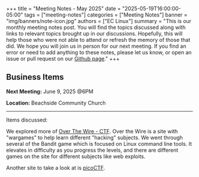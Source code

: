 +++
title = "Meeting Notes - May 2025"
date = "2025-05-19T16:00:00-05:00"
tags = ["meeting-notes"]
categories = ["Meeting Notes"]
banner = "img/banners/note-icon.jpg"
authors = ["EC Linux"]
summary = "This is our monthly meeting notes post. You will find the topics discussed along with links to relevant topics brought up in our discussions. Hopefully, this will help those who were not able to attend or refresh the memory of those that did. We hope you will join us in person for our next meeting. If you find an error or need to add anything to these notes, please let us know, or open an issue or pull request on our [Github page](https://github.com/brettrbarker/eclinux.org)."
+++
## Business Items

**Next Meeting:** June 9, 2025 @6PM

**Location:** Beachside Community Church

* * *


Items discussed:

We explored more of [Over The Wire - CTF](overthewire.org). Over the Wire is a site with "wargames" to help learn different "hacking" subjects. We went through several of the Bandit game which is focused on Linux command line tools. It elevates in difficulty as you progress the levels, and there are different games on the site for different subjects like web exploits.

Another site to take a look at is [picoCTF](https://picoctf.org/).

